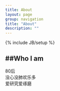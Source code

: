 ```yaml
---
title: About
layout: page
group: navigation
title: "About"
description: ""
---
```

{% include JB/setup %}

##Who I am
--------------------

80后<br/>
没心没肺欢乐多<br/>
爱研究爱琢磨